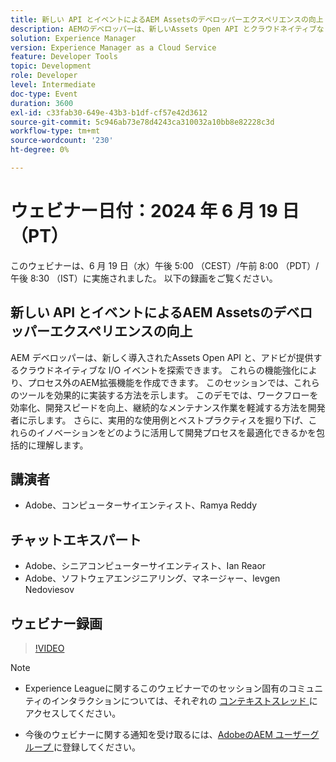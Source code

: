 ```yaml
---
title: 新しい API とイベントによるAEM Assetsのデベロッパーエクスペリエンスの向上
description: AEMのデベロッパーは、新しいAssets Open API とクラウドネイティブな I/O イベントを探索し、実践的なユースケースとベストプラクティスを実演しながら、プロセス外のAEM拡張機能を作成し、ワークフローを合理化し、開発スピードを向上し、メンテナンスを軽減できます。
solution: Experience Manager
version: Experience Manager as a Cloud Service
feature: Developer Tools
topic: Development
role: Developer
level: Intermediate
doc-type: Event
duration: 3600
exl-id: c33fab30-649e-43b3-b1df-cf57e42d3612
source-git-commit: 5c946ab73e78d4243ca310032a10bb8e82228c3d
workflow-type: tm+mt
source-wordcount: '230'
ht-degree: 0%

---
```


# ウェビナー日付：2024 年 6 月 19 日（PT）

このウェビナーは、6 月 19 日（水）午後 5:00 （CEST）/午前 8:00 （PDT）/午後 8:30 （IST）に実施されました。 以下の録画をご覧ください。

## 新しい API とイベントによるAEM Assetsのデベロッパーエクスペリエンスの向上

AEM デベロッパーは、新しく導入されたAssets Open API と、アドビが提供するクラウドネイティブな I/O イベントを探索できます。 これらの機能強化により、プロセス外のAEM拡張機能を作成できます。 このセッションでは、これらのツールを効果的に実装する方法を示します。 このデモでは、ワークフローを効率化、開発スピードを向上、継続的なメンテナンス作業を軽減する方法を開発者に示します。 さらに、実用的な使用例とベストプラクティスを掘り下げ、これらのイノベーションをどのように活用して開発プロセスを最適化できるかを包括的に理解します。

## 講演者

* Adobe、コンピューターサイエンティスト、Ramya Reddy

## チャットエキスパート

* Adobe、シニアコンピューターサイエンティスト、Ian Reaor
* Adobe、ソフトウェアエンジニアリング、マネージャー、Ievgen Nedoviesov

## ウェビナー録画

>[!VIDEO](https://video.tv.adobe.com/v/3430198)

>[!NOTE]
> 
>* Experience Leagueに関するこのウェビナーでのセッション固有のコミュニティのインタラクションについては、それぞれの [ コンテキストスレッド ](https://adobe.ly/3UQXwFO) にアクセスしてください。
>
>* 今後のウェビナーに関する通知を受け取るには、[AdobeのAEM ユーザーグループ ](https://aem-augs.adobe.com/) に登録してください。
